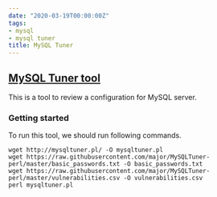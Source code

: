 ```yaml
---
date: "2020-03-19T00:00:00Z"
tags:
- mysql
- mysql tuner
title: MySQL Tuner
---
```


[MySQL Tuner tool](https://github.com/major/MySQLTuner-perl)
---
This is a tool to review a configuration for MySQL server.

### Getting started
To run this tool, we should run following commands.

```shell
wget http://mysqltuner.pl/ -O mysqltuner.pl
wget https://raw.githubusercontent.com/major/MySQLTuner-perl/master/basic_passwords.txt -O basic_passwords.txt
wget https://raw.githubusercontent.com/major/MySQLTuner-perl/master/vulnerabilities.csv -O vulnerabilities.csv
perl mysqltuner.pl
```
